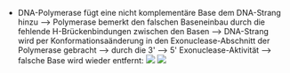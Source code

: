 - DNA-Polymerase fügt eine nicht komplementäre Base dem DNA-Strang hinzu --> Polymerase bemerkt den falschen Baseneinbau durch die fehlende H-Brückenbindungen zwischen den Basen --> DNA-Strang wird per Konformationsaänderung in den Exonuclease-Abschnitt der Polymerase gebracht --> durch die 3' --> 5' Exonuclease-Aktivität --> falsche Base wird wieder entfernt:
![](Pasted%20image%2020231216144006.png)
![](Pasted%20image%2020231216144018.png)
